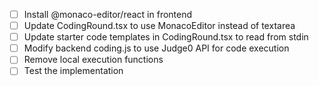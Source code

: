 - [ ] Install @monaco-editor/react in frontend
- [ ] Update CodingRound.tsx to use MonacoEditor instead of textarea
- [ ] Update starter code templates in CodingRound.tsx to read from stdin
- [ ] Modify backend coding.js to use Judge0 API for code execution
- [ ] Remove local execution functions
- [ ] Test the implementation
